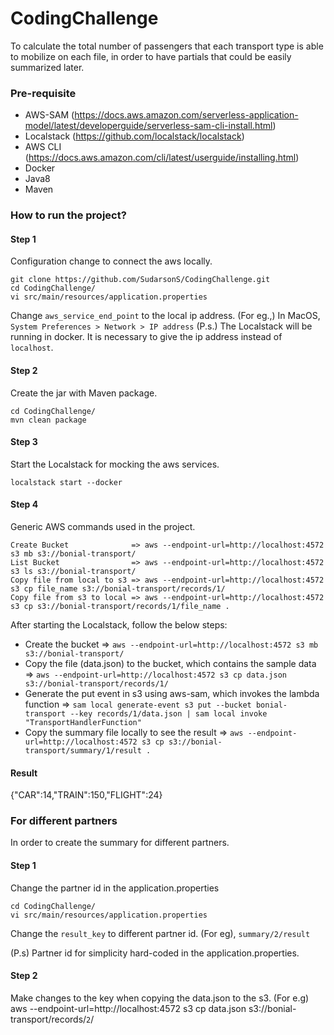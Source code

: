 # CodingChallenge
To calculate the total number of passengers that each
transport type is able to mobilize on each file, in order to have partials that could be
easily summarized later. 

### Pre-requisite
* AWS-SAM (https://docs.aws.amazon.com/serverless-application-model/latest/developerguide/serverless-sam-cli-install.html)
* Localstack (https://github.com/localstack/localstack)
* AWS CLI (https://docs.aws.amazon.com/cli/latest/userguide/installing.html)
* Docker
* Java8
* Maven

### How to run the project?
#### Step 1
Configuration change to connect the aws locally.
```
git clone https://github.com/SudarsonS/CodingChallenge.git
cd CodingChallenge/
vi src/main/resources/application.properties
```
Change `aws_service_end_point` to the local ip address. (For eg.,) In MacOS, `System Preferences > Network > IP address`
(P.s.) The Localstack will be running in docker. It is necessary to give the ip address instead of `localhost`.

#### Step 2
Create the jar with Maven package.
```
cd CodingChallenge/
mvn clean package
```
#### Step 3
Start the Localstack for mocking the aws services.
```
localstack start --docker
```
#### Step 4
Generic AWS commands used in the project.

```
Create Bucket              => aws --endpoint-url=http://localhost:4572 s3 mb s3://bonial-transport/
List Bucket                => aws --endpoint-url=http://localhost:4572 s3 ls s3://bonial-transport/
Copy file from local to s3 => aws --endpoint-url=http://localhost:4572 s3 cp file_name s3://bonial-transport/records/1/
Copy file from s3 to local => aws --endpoint-url=http://localhost:4572 s3 cp s3://bonial-transport/records/1/file_name .
```
After starting the Localstack, follow the below steps:
* Create the bucket => `aws --endpoint-url=http://localhost:4572 s3 mb s3://bonial-transport/`
* Copy the file (data.json) to the bucket, which contains the sample data => `aws --endpoint-url=http://localhost:4572 s3 cp data.json s3://bonial-transport/records/1/`
* Generate the put event in s3 using aws-sam, which invokes the lambda function => `sam local generate-event s3 put --bucket bonial-transport --key records/1/data.json | sam local invoke "TransportHandlerFunction"`
* Copy the summary file locally to see the result => `aws --endpoint-url=http://localhost:4572 s3 cp s3://bonial-transport/summary/1/result .`

#### Result

{"CAR":14,"TRAIN":150,"FLIGHT":24}

### For different partners
In order to create the summary for different partners.
#### Step 1
Change the partner id in the application.properties
```
cd CodingChallenge/
vi src/main/resources/application.properties
```
Change the `result_key` to different partner id. (For eg), `summary/2/result`

(P.s) Partner id for simplicity hard-coded in the application.properties.

#### Step 2
Make changes to the key when copying the data.json to the s3. (For e.g) aws --endpoint-url=http://localhost:4572 s3 cp data.json s3://bonial-transport/records/`2`/
